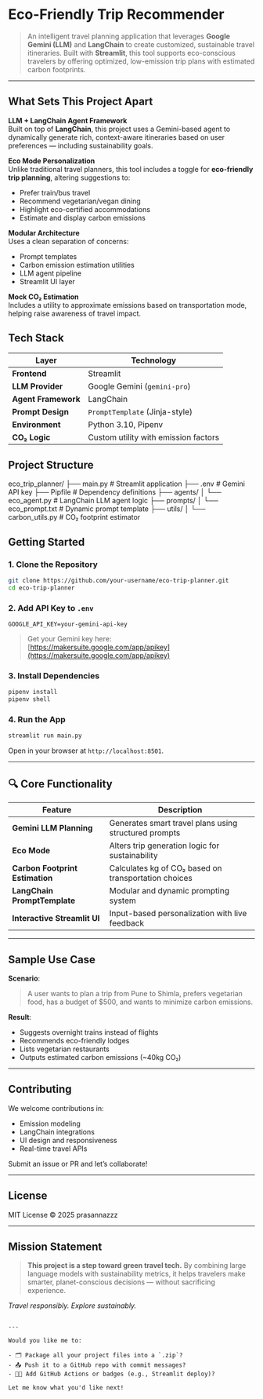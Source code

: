 
#  Eco-Friendly Trip Recommender

> An intelligent travel planning application that leverages **Google Gemini (LLM)** and **LangChain** to create customized, sustainable travel itineraries. Built with **Streamlit**, this tool supports eco-conscious travelers by offering optimized, low-emission trip plans with estimated carbon footprints.

---

## What Sets This Project Apart

 **LLM + LangChain Agent Framework**  
Built on top of **LangChain**, this project uses a Gemini-based agent to dynamically generate rich, context-aware itineraries based on user preferences — including sustainability goals.

 **Eco Mode Personalization**  
Unlike traditional travel planners, this tool includes a toggle for **eco-friendly trip planning**, altering suggestions to:
- Prefer train/bus travel
- Recommend vegetarian/vegan dining
- Highlight eco-certified accommodations
- Estimate and display carbon emissions

 **Modular Architecture**  
Uses a clean separation of concerns:
- Prompt templates
- Carbon emission estimation utilities
- LLM agent pipeline
- Streamlit UI layer

 **Mock CO₂ Estimation**  
Includes a utility to approximate emissions based on transportation mode, helping raise awareness of travel impact.


##  Tech Stack

| Layer              | Technology                         |
|-------------------|-------------------------------------|
| **Frontend**       | Streamlit                          |
| **LLM Provider**   | Google Gemini (`gemini-pro`)       |
| **Agent Framework**| LangChain                          |
| **Prompt Design**  | `PromptTemplate` (Jinja-style)     |
| **Environment**    | Python 3.10, Pipenv                |
| **CO₂ Logic**      | Custom utility with emission factors |


##  Project Structure



eco\_trip\_planner/
├── main.py                   # Streamlit application
├── .env                      # Gemini API key
├── Pipfile                   # Dependency definitions
├── agents/
│   └── eco\_agent.py          # LangChain LLM agent logic
├── prompts/
│   └── eco\_prompt.txt        # Dynamic prompt template
├── utils/
│   └── carbon\_utils.py       # CO₂ footprint estimator





## Getting Started

### 1. Clone the Repository

```bash
git clone https://github.com/your-username/eco-trip-planner.git
cd eco-trip-planner
````

### 2. Add API Key to `.env`

```env
GOOGLE_API_KEY=your-gemini-api-key
```

> Get your Gemini key here: [https://makersuite.google.com/app/apikey](https://makersuite.google.com/app/apikey)

### 3. Install Dependencies

```bash
pipenv install
pipenv shell
```

### 4. Run the App

```bash
streamlit run main.py
```

Open in your browser at `http://localhost:8501`.

---

## 🔍 Core Functionality

| Feature                         | Description                                           |
| ------------------------------- | ----------------------------------------------------- |
| **Gemini LLM Planning**         | Generates smart travel plans using structured prompts |
| **Eco Mode**                    | Alters trip generation logic for sustainability       |
| **Carbon Footprint Estimation** | Calculates kg of CO₂ based on transportation choices  |
| **LangChain PromptTemplate**    | Modular and dynamic prompting system                  |
| **Interactive Streamlit UI**    | Input-based personalization with live feedback        |

---

##  Sample Use Case

**Scenario**:

> A user wants to plan a trip from Pune to Shimla, prefers vegetarian food, has a budget of \$500, and wants to minimize carbon emissions.

**Result**:

* Suggests overnight trains instead of flights
* Recommends eco-friendly lodges
* Lists vegetarian restaurants
* Outputs estimated carbon emissions (\~40kg CO₂)

---


## Contributing

We welcome contributions in:

* Emission modeling
* LangChain integrations
* UI design and responsiveness
* Real-time travel APIs

Submit an issue or PR and let’s collaborate!

---

##  License

MIT License © 2025 prasannazzz

---

##  Mission Statement

> **This project is a step toward green travel tech.**
> By combining large language models with sustainability metrics, it helps travelers make smarter, planet-conscious decisions — without sacrificing experience.

 *Travel responsibly. Explore sustainably.*

```

---

Would you like me to:

- 🗂 Package all your project files into a `.zip`?
- 📤 Push it to a GitHub repo with commit messages?
- 🧑‍💻 Add GitHub Actions or badges (e.g., Streamlit deploy)?

Let me know what you'd like next!
```
